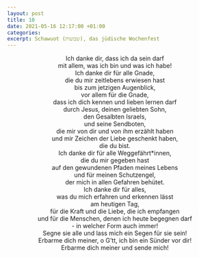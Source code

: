 ```yaml
---
layout: post
title: 10
date: 2021-05-16 12:17:00 +01:00
categories: 
excerpt: Schawuot (שבועות), das jüdische Wochenfest
---
```


<p align="center">Ich danke dir, dass ich da sein darf<br/>
mit allem, was ich bin und was ich habe!<br/>
Ich danke dir für alle Gnade,<br/>
die du mir zeitlebens erwiesen hast<br/>
bis zum jetzigen Augenblick,<br/>
vor allem für die Gnade,<br/>
dass ich dich kennen und lieben lernen darf<br/>
durch Jesus, deinen geliebten Sohn,<br/>
den Gesalbten Israels,<br/>
und seine Sendboten,<br/>
die mir von dir und von ihm erzählt haben<br/>
und mir Zeichen der Liebe geschenkt haben,<br/>
die du bist.<br/>
Ich danke dir für alle Weggefährt*innen,<br/>
die du mir gegeben hast<br/>
auf den gewundenen Pfaden meines Lebens<br/>
und für meinen Schutzengel,<br/>
der mich in allen Gefahren behütet.<br/>
Ich danke dir für alles,<br/>
was du mich erfahren und erkennen lässt<br/>
am heutigen Tag,<br/>
für die Kraft und die Liebe, die ich empfangen<br/>
und für die Menschen, denen ich heute begegnen darf<br/>
- in welcher Form auch immer!<br/>
Segne sie alle und lass mich ein Segen für sie sein!<br/>
Erbarme dich meiner, o G’tt, ich bin ein Sünder vor dir!<br/>
Erbarme dich meiner und sende mich!</p>
